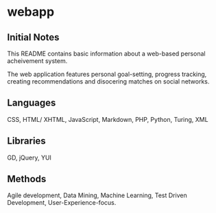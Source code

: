webapp
======

Initial Notes
-------------

This README contains basic information about a web-based personal acheivement system.

The web application features personal goal-setting, progress tracking, creating recommendations and disocering matches on social networks.

Languages
---------
CSS, HTML/ XHTML, JavaScript, Markdown, PHP, Python, Turing, XML

Libraries
---------
GD, jQuery, YUI

Methods
-------
Agile development, Data Mining, Machine Learning, Test Driven Development, User-Experience-focus.